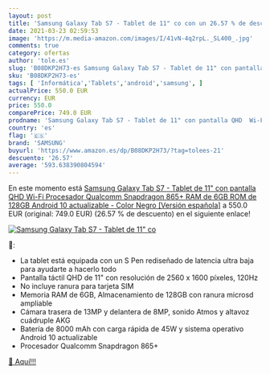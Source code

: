 ```yaml
---
layout: post
title: 'Samsung Galaxy Tab S7 - Tablet de 11" co con un 26.57 % de descuento'
date: 2021-03-23 02:59:53
image: 'https://m.media-amazon.com/images/I/41vN-4q2rpL._SL400_.jpg'
comments: true
category: ofertas
author: 'tole.es'
slug: 'B08DKP2H73-es Samsung Galaxy Tab S7 - Tablet de 11" con pantalla QHD Wi-...'
sku: 'B08DKP2H73-es'
tags: [ 'Informática','Tablets','android','samsung', ]
actualPrice: 550.0 EUR
currency: EUR
price: 550.0
comparePrice: 749.0 EUR
prodname: 'Samsung Galaxy Tab S7 - Tablet de 11" con pantalla QHD  Wi-Fi  Procesador Qualcomm Snapdragon 865+  RAM de 6GB  ROM de 128GB  Android 10 actualizable  - Color Negro [Versión española]'
country: 'es'
flag: '🇪🇸'
brand: 'SAMSUNG'
buyurl: 'https://www.amazon.es/dp/B08DKP2H73/?tag=tolees-21'
descuento: '26.57'
average: '593.638390804594'
---
```


En este momento está [Samsung Galaxy Tab S7 - Tablet de 11" con pantalla QHD  Wi-Fi  Procesador Qualcomm Snapdragon 865+  RAM de 6GB  ROM de 128GB  Android 10 actualizable  - Color Negro [Versión española]](https://www.amazon.es/dp/B08DKP2H73/?tag=tolees-21) a 550.0 EUR (original: 749.0 EUR) (26.57 %  de descuento) en el siguiente enlace!

[![Samsung Galaxy Tab S7 - Tablet de 11" co](https://m.media-amazon.com/images/I/41vN-4q2rpL._SL400_.jpg)](https://www.amazon.es/dp/B08DKP2H73/?tag=tolees-21)

🔎:

- La tablet está equipada con un S Pen rediseñado de latencia ultra baja para ayudarte a hacerlo todo
- Pantalla táctil QHD de 11" con resolución de 2560 x 1600 píxeles, 120Hz
- No incluye ranura para tarjeta SIM
- Memoria RAM de 6GB, Almacenamiento de 128GB con ranura microsd ampliable
- Cámara trasera de 13MP y delantera de 8MP, sonido Atmos y altavoz cuádruple AKG
- Batería de 8000 mAh con carga rápida de 45W y sistema operativo Android 10 actualizable
- Procesador Qualcomm Snapdragon 865+

[🛒 Aquí!!!](https://www.amazon.es/dp/B08DKP2H73/?tag=tolees-21)
